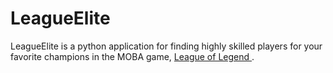 # LeagueElite

LeagueElite is a python application for finding highly skilled players for your favorite champions in the MOBA game, [League of Legend ](https://na.leagueoflegends.com/en/). 
